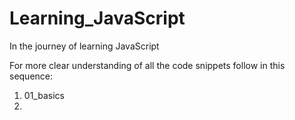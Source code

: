 # Learning_JavaScript
In the journey of learning JavaScript

For more clear understanding of all the code snippets follow in this sequence:
1. 01_basics
2. 
